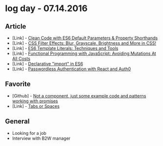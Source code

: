 # log day - 07.14.2016

## Article 

- \[Link\] - [Clean Code with ES6 Default Parameters & Property Shorthands](https://www.sitepoint.com/es6-default-parameters/)
- \[Link\] - [CSS Filter Effects: Blur, Grayscale, Brightness and More in CSS!](https://www.sitepoint.com/css-filter-effects-blur-grayscale-brightness-and-more-in-css/)
- \[Link\] - [ES6 Template Literals: Techniques and Tools](https://www.sitepoint.com/es6-template-literals-techniques-and-tools/)
- \[Link\] - [Functional Programming with JavaScript: Avoiding Mutations At All Costs](https://medium.com/@MiracleBlue/functional-programming-with-javascript-avoiding-mutations-at-all-costs-f2dc28071c0b#.i1gpw0aoc)
- \[Link\] - [Declarative "import" in ES6](https://medium.com/@c___s_/declarative-import-in-es6-c5ff52465b2c#.o8pavf6bb)
- \[Link\] - [Passwordless Authentication with React and Auth0](https://medium.com/javascript-scene/passwordless-authentication-with-react-and-auth0-c4cb003c7cde#.tj3qodlte)


## Favorite

- \[Github\] - [Not a component, just some example code and patterns working with promises](https://github.com/DukeyToo/es6-promise-patterns)
- \[Link\] - [Tabs or Spaces](https://ukupat.github.io/tabs-or-spaces/)


## General 

- Looking for a job
- Interview with B2W manager

